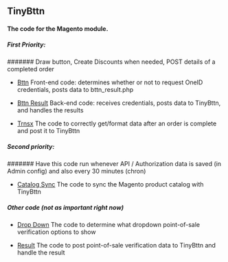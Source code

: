 ## TinyBttn

#### The code for the Magento module.

##### First Priority: 
####### Draw button, Create Discounts when needed, POST details of a completed order

 - [Bttn](./bttn.php) Front-end code: determines whether or not to request OneID credentials, posts data to bttn_result.php

 - [Bttn Result](./bttn_result.php)	Back-end code: receives credentials, posts data to TinyBttn, and handles the results

 - [Trnsx](./trnsx.php)	The code to correctly get/format data after an order is complete and post it to TinyBttn


##### Second priority:
####### Have this code run whenever API / Authorization data is saved (in Admin config) and also every 30 minutes (chron)

 - [Catalog Sync](./catalog_sync.php)	The code to sync the Magento product catalog with TinyBttn
 
 
##### Other code (not as important right now)

 - [Drop Down](./dropdown.php)	The code to determine what dropdown point-of-sale verification options to show

 - [Result](./result.php)	The code to post point-of-sale verification data to TinyBttn and handle the result

